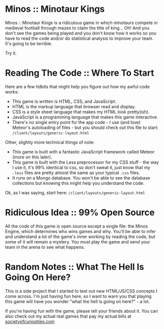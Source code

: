 Minos :: Minotaur Kings
=======================

Minos :: Minotaur Kings is a ridiculous game in which minotaurs compete 
in medieval football through mazes to claim the title of king... 
Oh! And you don't see the games being played and you don't know how it 
works so you have to read the code and/or do statistical analysis to 
improve your team. It's going to be terrible. 

Try it. 

Reading The Code :: Where To Start
==================================

Here are a few tidbits that might help you figure out how my awful code works:

* This game is written is HTML, CSS, and JavaScript.
* HTML is the markup language that browser read and display.
* CSS is a style sheet language that makes my HTML look pretty(ish).
* JavaScript is a programming language that makes this game interactive.
* There's no single entry point for the app code - I use (and love) Meteor's
   autoloading of files - but you should check out this file to start:
   `/client/layouts/generic-layout.html`
  
Other, slightly more technical things of note:

* This game is built with a fantastic JavaScript framework called Meteor (more on this later).
* This game is built with the Less preprocessor for my CSS stuff - the way I use it,
  it's 99% identical to css, so don't sweat it, just know that my `.less` files
  are pretty almost the same as your typical `.css` files.
* It runs on a Mongo database. You won't be able to see the database collections
  but knowing this might help you understand the code.
  
Ok, as I was saying, start here:
`/client/layouts/generic-layout.html`

Ridiculous Idea :: 99% Open Source
==================================

All the code of this game is open source except a single file:
the Minos Engine, which determines who wins games
and why. You'll be able to infer and understand a lot
of the game's inner working by reading the code,
but some of it will remain a mystery. You must play
the game and send your team in the arena to see
what happens.

Random Notes :: What The Hell Is Going On Here?
===============================================

This is a side project that I started to test out new HTML/JS/CSS concepts
I come across. I'm just having fun here, so I want to warn you that
playing this game will have you wonder "what the hell is going on here?" - a lot.

If you're having fun with the game, please tell your friends about it. You can
also check out my actual real games that pay my actual bills at
[societyofcuriosities.com](https://www.societyofcuriosities.com)


